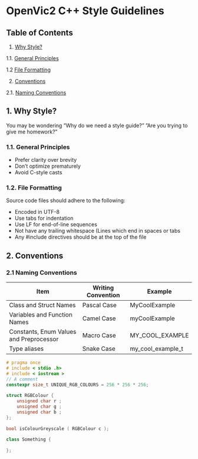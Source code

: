 # OpenVic2 C++ Style Guidelines 

## Table of Contents
 1. [Why Style?](styleguide-cpp.md#why-style)

 1.1. [General Principles](styleguide-cpp.md#general-principles)

 1.2 [File Formatting](styleguide-cpp.md#file-formatting)

 2. [Conventions](styleguide-cpp.md#conventions)
 
 2.1. [Naming Conventions](styleguide-cpp.md#-naming-conventions)

## 1. Why Style?
You may be wondering ”Why do we need a style guide?” ”Are you trying to give me homework?”
### 1.1. General Principles

 - Prefer clarity over brevity
 - Don’t optimize prematurely
 - Avoid C-style casts

### 1.2. File Formatting
Source code files should adhere to the following:

 - Encoded in UTF-8
 - Use tabs for indentation
 - Use LF for end-of-line sequences
 - Not have any trailing whitespace (Lines which end in spaces or tabs
 - Any #include directives should be at the top of the file

## 2. Conventions
### 2.1 Naming Conventions
| Item | Writing Convention | Example |
|--|--|--|
| Class and Struct Names | Pascal Case | MyCoolExample |
| Variables and Function Names | Camel Case | myCoolExample |
| Constants, Enum Values and Preprocessor | Macro Case | MY_COOL_EXAMPLE |
| Type aliases | Snake Case | my_cool_example_t |

```c++
# pragma once 
# include < stdio .h> 
# include < iostream > 
// A comment 
constexpr size_t UNIQUE_RGB_COLOURS = 256 * 256 * 256; 
    
struct RGBColour { 
	unsigned char r ; 
    unsigned char g ; 
    unsigned char b ; 
}; 
	
bool isColourGreyscale ( RGBColour c ); 
	
class Something { 
	
};
```